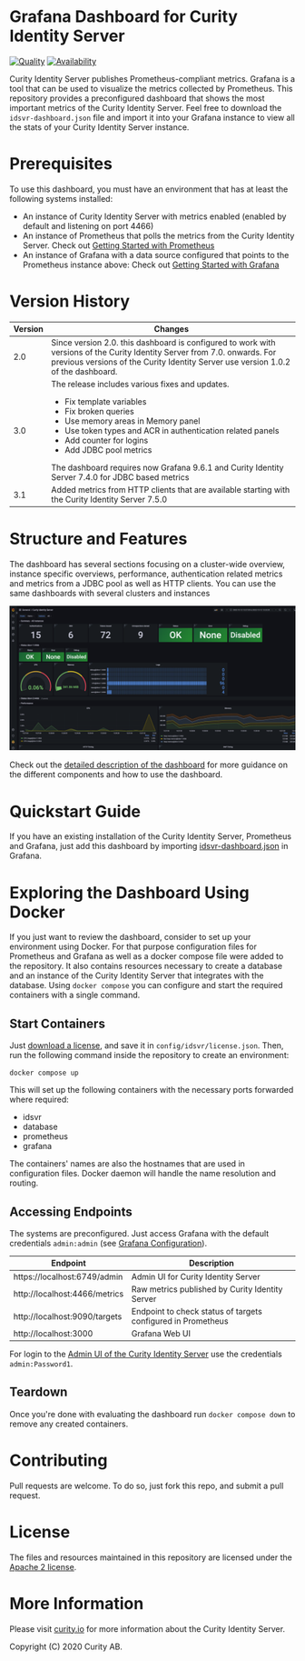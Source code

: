 # Grafana Dashboard for Curity Identity Server

[![Quality](https://img.shields.io/badge/quality-production-green)](https://curity.io/resources/code-examples/status/)
[![Availability](https://img.shields.io/badge/availability-binary-blue)](https://curity.io/resources/code-examples/status/)

Curity Identity Server publishes Prometheus-compliant metrics. Grafana is a tool that can be used to visualize the metrics collected by Prometheus.
This repository provides a preconfigured dashboard that shows the most important metrics of the Curity Identity Server. Feel free to download the `idsvr-dashboard.json` file and import it into your Grafana instance to view all the stats of your Curity Identity Server instance.

# Prerequisites

To use this dashboard, you must have an environment that has at least the following systems installed:

* An instance of Curity Identity Server with metrics enabled (enabled by default and listening on port 4466)
* An instance of Prometheus that polls the metrics from the Curity Identity Server.
Check out [Getting Started with Prometheus](https://prometheus.io/docs/prometheus/latest/getting_started/)
* An instance of Grafana with a data source configured that points to the Prometheus instance above:
Check out [Getting Started with Grafana](https://grafana.com/docs/grafana/latest/guides/getting_started/)

# Version History

| Version | Changes |
|---------|---------|
| 2.0     | Since version 2.0. this dashboard is configured to work with versions of the Curity Identity Server from 7.0. onwards. For previous versions of the Curity Identity Server use version 1.0.2 of the dashboard. |
| 3.0     | The release includes various fixes and updates. <br/> <ul> <li>Fix template variables</li><li>Fix broken queries</li><li>Use memory areas in Memory panel</li> <li>Use token types and ACR in authentication related panels</li><li>Add counter for logins</li><li>Add JDBC pool metrics</li></ul> The dashboard requires now Grafana 9.6.1 and Curity Identity Server 7.4.0 for JDBC based metrics |
| 3.1     | Added metrics from HTTP clients that are available starting with the Curity Identity Server 7.5.0 |

# Structure and Features

The dashboard has several sections focusing on a cluster-wide overview, instance specific overviews, performance, authentication related metrics and metrics from a JDBC pool as well as HTTP clients. You can use the same dashboards with several clusters and instances

![Screenshot of the Grafana Dashboard](screenshots/screenshot1.png)

Check out the [detailed description of the dashboard](https://curity.io/resources/learn/grafana-dashboard/) for more guidance on the different components and how to use the dashboard.

# Quickstart Guide

If you have an existing installation of the Curity Identity Server, Prometheus and Grafana, just add this dashboard by importing [idsvr-dashboard.json](idsvr-dashboard.json) in Grafana.


# Exploring the Dashboard Using Docker

If you just want to review the dashboard, consider to set up your environment using Docker. For that purpose configuration files for Prometheus and Grafana as well as a docker compose file were added to the repository. It also contains resources necessary to create a database and an instance of the Curity Identity Server that integrates with the database. Using `docker compose` you can configure and start the required containers with a single command.

## Start Containers

Just [download a license](https://developer.curity.io/licenses), and save it in `config/idsvr/license.json`. Then, run the following command inside the repository to create an environment:

```
docker compose up
```

This will set up the following containers with the necessary ports forwarded where required:

* idsvr
* database
* prometheus
* grafana

The containers' names are also the hostnames that are used in configuration files. Docker daemon will handle the name resolution and routing.

## Accessing Endpoints

The systems are preconfigured. Just access Grafana with the default credentials `admin:admin` (see [Grafana Configuration](https://grafana.com/docs/grafana/latest/installation/configuration/#admin-user)).

| Endpoint                       | Description                                                  |
|--------------------------------|--------------------------------------------------------------|
| https://localhost:6749/admin   | Admin UI for Curity Identity Server                          |
| http://localhost:4466/metrics  | Raw metrics published by Curity Identity Server              |
| http://localhost:9090/targets  | Endpoint to check status of targets configured in Prometheus |
| http://localhost:3000          | Grafana Web UI                                               |


For login to the [Admin UI of the Curity Identity Server](https://localhost:6749/admin) use the credentials `admin:Password1`.

## Teardown

Once you're done with evaluating the dashboard run `docker compose down` to remove any created containers.

# Contributing

Pull requests are welcome. To do so, just fork this repo, and submit a pull request.

# License

The files and resources maintained in this repository are licensed under the [Apache 2 license](LICENSE).

# More Information

Please visit [curity.io](https://curity.io/) for more information about the Curity Identity Server.

Copyright (C) 2020 Curity AB.
